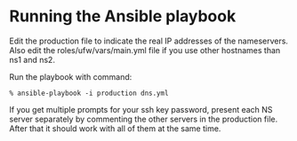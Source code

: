 # Running the Ansible playbook

Edit the production file to indicate the real IP addresses of the nameservers. Also edit the roles/ufw/vars/main.yml file if you use other hostnames than ns1 and ns2.

Run the playbook with command:

```
% ansible-playbook -i production dns.yml
```

If you get multiple prompts for your ssh key password, present each NS server separately by commenting the other servers in the production file. After that it should work with all of them at the same time.
